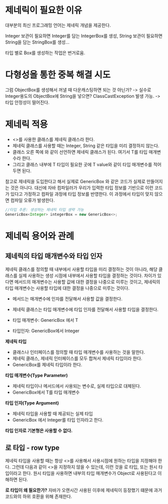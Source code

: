 # 제네릭이 필요한 이유
대부분의 최신 프로그래밍 언어는 제네릭 개념을 제공한다.

Integer 보관이 필요하면 Integer를 담는 IntegerBox를 생성,
String 보관이 필요하면 String을 담는 StringBox를 생성...

타입 별로 Box를 생성하는 작업은 번거로움.

# 다형성을 통한 중복 해결 시도
그럼 ObjectBox를 생성해서 꺼낼 때 다운캐스팅하면 되는 것 아닌가?
-> 실수로 Integer용도의 ObjectBox에 String을 넣으면? ClassCastException 발생 가능. -> 타입 안정성이 떨어진다.

# 제네릭 적용
- <>를 사용한 클래스를 제네릭 클래스라 한다.
- 제네릭 클래스를 사용할 때는 Integer, String 같은 타입을 미리 결정하지 않는다.
- 클래스 오른 쪽에 <T>와 같이 선언하면 제네릭 클래스가 된다. 여기서 T를 타입 매개변수라 한다.
- 그리고 클래스 내부에 T 타입이 필요한 곳에 T value와 같이 타입 매개변수를 적어두면 된다.

참고로 제네릭을 도입한다고 해서 실제로 GenericBox<String> 와 같은 코드가 실제로 만들어지는 것은 아니다.
대신에 자바 컴파일러가 우리가 입력한 타입 정보를 기반으로 이런 코드가 있다고 가정하고 컴파일 과정에 타입 정보를 반영한다.
이 과정에서 타입이 맞지 않으면 컴파일 오류가 발생한다.
```java
//타입 추론: 생성하는 제네릭 타입 생략 가능
GenericBox<Integer> integerBox = new GenericBox<>;
```

# 제네릭 용어와 관례
## 제네릭의 타입 매개변수와 타입 인자
제네릭 클래스를 정의할 때 내부에서 사용할 타입을 미리 결정하는 것이 아니라, 해당 클래스를 실제 사용하는 생성 시점에 내부에서 사용할 타입을 결정하는 것이다.
차이가 있다면 메서드의 매개변수는 사용할 값에 대한 결정을 나중으로 미루는 것이고, 제네릭의 타입 매개변수는 사용할 타입에 대한 결정을 나중으로 미루는 것이다.

- 메서드는 매개변수에 인자를 전달해서 사용할 값을 결정한다.
- 제네릭 클래스는 타입 매개변수에 타입 인자를 전달해서 사용할 타입을 결정한다.

- 타입 매개변수: GenericBox<T> 에서 T
- 타입인자: GenericBox<Integer>에서 Integer

**제네릭 타입**
- 클래스나 인터페이스를 정의할 때 타입 매개변수를 사용하는 것을 말한다.
- 제네릭 클래스, 제네릭 인터페이스를 모두 합쳐서 제네릭 타입이라 한다.
- GenericBox<T>를 제네릭 타입이라 한다.

**타입 매개변수(Type Parameter)**
- 제네릭 타입이나 메서드에서 사용되는 변수로, 실제 타입으로 대체된다.
- GenericBox<T>에서 T를 타입 매개변수

**타입 인자(Type Argument)**
- 제네릭 타입을 사용할 때 제공되는 실제 타입
- GenericBox<Integer> 에서 Integer를 타입 인자라고 한다.

**타입 인자로 기본형은 사용할 수 없다.**

## 로 타입 - row type
제네릭 타입을 사용할 때는 항상 <>를 사용해서 사용시점에 원하는 타입을 지정해야 한다.
그런데 다음과 같이 <>을 지정하지 않을 수 있는데, 이런 것을 로 타입, 또는 원시 타입이라고 한다.
원시 타입을 사용하면 내부의 타입 매개변수가 Object로 사용된다고 이해하면 된다.

**로 타입이 왜 필요한가?**
자바가 오랜시간 사용된 이후에 제네릭이 등장했기 떄문에 과거 코드와의 하위 호환을 위해 존재한다.